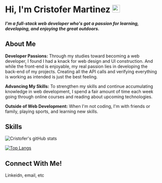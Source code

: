 # Hi, I'm Cristofer Martinez <img src="https://media.giphy.com/media/hvRJCLFzcasrR4ia7z/giphy.gif" width="25px">

##### I'm a full-stack web developer who's got a passion for learning, developing, and enjoying the great outdoors.

## About Me
**Developer Passions:**
Through my studies toward becoming a web developer, I found I had a knack for web design and UI construction. And while the front-end is enjoyable, my real passion lies in developing the back-end of my projects. Creating all the API calls and verifying everything is working as intended is just the best feeling.

**Advancing My Skills:**
To strengthen my skills and continue accumulating knowledge in web development, I spend a fair amount of time each week going through online courses and reading about upcoming technologies.

**Outside of Web Development:**
When I'm not coding, I'm with friends or family, playing sports, and learning new skills.

## Skills

![Cristofer's gitHub stats](https://github-readme-stats.vercel.app/api?username=CristoferMar&show_icons=true)

[![Top Langs](https://github-readme-stats.vercel.app/api/top-langs/?username=CristoferMar&layout=compact&line_height=10)](https://github.com/anuraghazra/github-readme-stats)

## Connect With Me!

Linkeidn, email, etc
